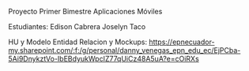 Proyecto Primer Bimestre Aplicaciones Móviles

Estudiantes: Edison Cabrera Joselyn Taco

HU y Modelo Entidad Relacion y Mockups: https://epnecuador-my.sharepoint.com/:f:/g/personal/danny_venegas_epn_edu_ec/EjPCba-5Ai9DnykztVo-IbEBdyukWpcIZ77qUiCz48A5uA?e=cOiRXs

